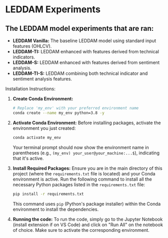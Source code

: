 # LEDDAM Experiments

## The LEDDAM model experiments that are ran:
* **LEDDAM Vanilla:** The baseline LEDDAM model using standard input features (OHLCV).
* **LEDDAM-TI:** LEDDAM enhanced with features derived from technical indicators.
* **LEDDAM-S:** LEDDAM enhanced with features derived from sentiment analysis.
* **LEDDAM-TI-S:** LEDDAM combining both technical indicator and sentiment analysis features.

Installation Instructions:

1. **Create Conda Environment:**
    ```bash
    # Replace 'my_env' with your preferred environment name
    conda create --name my_env python=3.8 -y
    ```

2. **Activate Conda Environment:**
    Before installing packages, activate the environment you just created:

    ```bash
    conda activate my_env
    ```
    Your terminal prompt should now show the environment name in parentheses (e.g., `(my_env) your_user@your_machine:...$`), indicating that it's active.

3. **Install Required Packages:**
    Ensure you are in the main directory of this project (where the `requirements.txt` file is located) and your Conda environment is active. Run the following command to install all the necessary Python packages listed in the `requirements.txt` file:

    ```bash
    pip install -r requirements.txt
    ```
    This command uses `pip` (Python's package installer) within the Conda environment to install the dependencies.

4. **Running the code:**
    To run the code, simply go to the Jupyter Notebook (install extension if on VS Code) and click on "Run All" on the notebook of choice. Make sure to activate the corresponding environment.